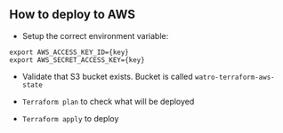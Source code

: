 ## How to deploy to AWS

* Setup the correct environment variable:
```
export AWS_ACCESS_KEY_ID={key}
export AWS_SECRET_ACCESS_KEY={key}
```

* Validate that S3 bucket exists. Bucket is called `watro-terraform-aws-state`

* `Terraform plan` to check what will be deployed

* `Terraform apply` to deploy 
